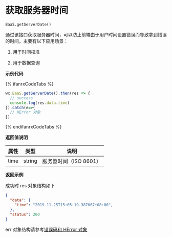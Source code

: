 # 获取服务器时间

`BaaS.getServerDate()`

通过该接口获取服务器时间，可以防止前端由于用户时间设置错误而导致拿到错误的时间，主要有以下应用场景：

  1. 用于时间校准

  2. 用于数据查询

**示例代码**

{% ifanrxCodeTabs %}
```javascript
wx.BaaS.getServerDate().then(res => {
  // success
  console.log(res.data.time)
}).catch(e=>{
  // HError 对象
})
```
{% endifanrxCodeTabs %}

**返回值说明**

| 属性   | 类型   | 说明     |
|----------|--------|----------|
| time     | string | 服务器时间（ISO 8601）|

**返回示例**

成功时 res 对象结构如下

```json
{
  "data": {
    "time": "2019-11-25T15:05:19.387067+08:00",
  },
  "status": 200
}
```

err 对象结构请参考[错误码和 HError 对象](./error.md)
